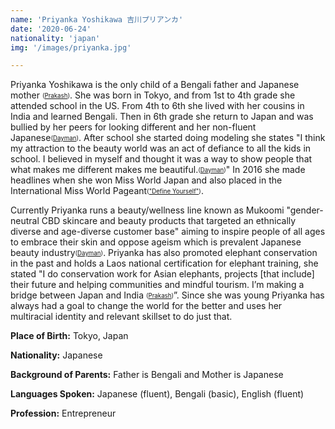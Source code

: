 ```yaml
---
name: 'Priyanka Yoshikawa 吉川プリアンカ'
date: '2020-06-24'
nationality: 'japan'
img: '/images/priyanka.jpg'

---
```

Priyanka Yoshikawa is the only child of a Bengali father and Japanese mother <sub><sup>([Prakash](https://surp2020.racheljn.vercel.app/sources))</sup></sub>. She was born in Tokyo, and from 1st to 4th grade she attended school in the US. From 4th to 6th she lived with her cousins in India and learned Bengali. Then in 6th grade she return to Japan and was bullied by her peers for looking different and her non-fluent Japanese<sub><sup>([Dayman](https://surp2020.racheljn.vercel.app/sources))</sup></sub>. After school she started doing modeling she states "I think my attraction to the beauty world was an act of defiance to all the kids in school. I believed in myself and thought it was a way to show people that what makes me different makes me beautiful.<sub><sup>([Dayman](https://surp2020.racheljn.vercel.app/sources))</sup></sub>" In 2016 she made headlines when she won Miss World Japan and also placed in the International Miss World Pageant<sub><sup>(["Define Yourself"](https://surp2020.racheljn.vercel.app/sources))</sup></sub>.

Currently Priyanka runs a beauty/wellness line known as Mukoomi "gender-neutral CBD skincare and beauty products that targeted an ethnically diverse and age-diverse customer base" aiming to inspire people of all ages to embrace their skin and oppose ageism which is prevalent Japanese beauty industry<sub><sup>([Dayman](https://surp2020.racheljn.vercel.app/sources))</sup></sub>. Priyanka has also promoted elephant conservation in the past and holds a Laos national certification for elephant training, she stated "I do conservation work for Asian elephants, projects [that include] their future and helping communities and mindful tourism. I’m making a bridge between Japan and India <sub><sup>([Prakash](https://surp2020.racheljn.vercel.app/sources))</sup></sub>”. Since she was young Priyanka has always had a goal to change the world for the better and uses her multiracial identity and relevant skillset to do just that.

**Place of Birth:** Tokyo, Japan

**Nationality:** Japanese

**Background of Parents:** Father is Bengali and Mother is Japanese

**Languages Spoken:** Japanese (fluent), Bengali (basic), English (fluent)

**Profession:** Entrepreneur
